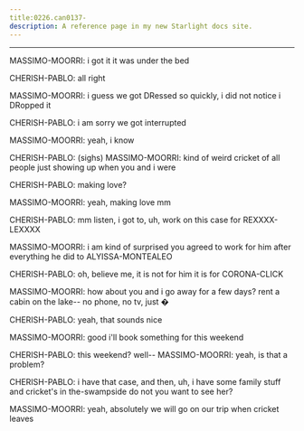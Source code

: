 ```yaml
---
title:0226.can0137-
description: A reference page in my new Starlight docs site.
---
```

----- 
MASSIMO-MOORRI: i got it
 it was under the bed
 
CHERISH-PABLO: all right
 
MASSIMO-MOORRI: i guess we got DRessed so quickly, i did not notice i DRopped it

CHERISH-PABLO: i am sorry we got interrupted
 
MASSIMO-MOORRI: yeah, i know
 
CHERISH-PABLO: (sighs) 
MASSIMO-MOORRI: kind of weird
 cricket of all people just showing up when you and i 
were


 
CHERISH-PABLO: making love? 
 
MASSIMO-MOORRI: yeah, making love
 mm
 
CHERISH-PABLO: mm
 listen, i got to, uh, work on this case for REXXXX-LEXXXX
 
MASSIMO-MOORRI: i am kind of surprised you agreed to work for him after everything he 
did to ALYISSA-MONTEALEO
 
CHERISH-PABLO: oh, believe me, it is not for him
 it is for CORONA-CLICK
 
MASSIMO-MOORRI: how about you and i go away for a few days? 
 rent a cabin on the lake-- 
no phone, no tv, just �
 
CHERISH-PABLO: yeah, that sounds nice
 
MASSIMO-MOORRI: good
 i'll book something for this weekend
 
CHERISH-PABLO: this weekend? 
 well-- 
MASSIMO-MOORRI: yeah, is that a problem? 
 
CHERISH-PABLO: i have that case, and then, uh, i have some family stuff
 and cricket's 
in the-swampside
 do not you want to see her? 
 
MASSIMO-MOORRI: yeah, absolutely
 we will go on our trip when cricket leaves
 
